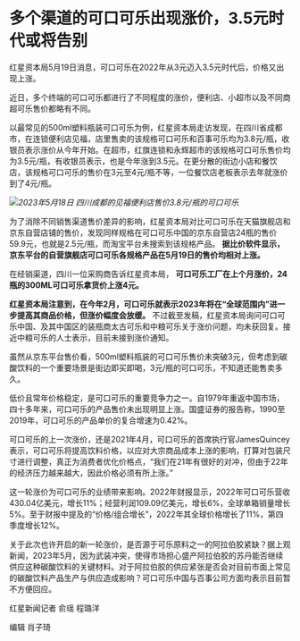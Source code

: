 # 多个渠道的可口可乐出现涨价，3.5元时代或将告别

红星资本局5月19日消息，可口可乐在2022年从3元迈入3.5元时代后，价格又出现上涨。

近日，多个终端的可口可乐都进行了不同程度的涨价，便利店、小超市以及不同商超可乐售价都略有不同。

以最常见的500ml塑料瓶装可口可乐为例，红星资本局走访发现，在四川省成都市，在连锁便利店见福，店里售卖的该规格可口可乐和百事可乐均为3.8元/瓶，收银员表示涨价从今年开始。在超市，红旗连锁和永辉超市的该规格可口可乐售价均为3.5元/瓶，有收银员表示，也是今年涨到3.5元。在更分散的街边小店和餐饮店，该规格可口可乐的售价在3元至4元/瓶不等，一位餐饮店老板表示去年就涨价到了4元/瓶。

![](https://inews.gtimg.com/om_bt/O2FzGmGFvGZStmzipYub70VTS5Ox-owbQVQh8HMDiAzs8AA/1000)_2023年5月18日 四川成都的见福便利店售价3.8元/瓶的可口可乐_

为了消除不同销售渠道售价差异的影响，红星资本局对比可口可乐在天猫旗舰店和京东自营店铺的售价，发现同样规格在可口可乐中国的京东自营店24瓶的售价59.9元，也就是2.5元/瓶，而淘宝平台未搜索到该规格产品。
**据比价软件显示，京东平台的自营旗舰店可口可乐各规格产品在5月19日的售价均相对上涨。**

在经销渠道，四川一位采购商告诉红星资本局， **可口可乐工厂在上个月涨价，24瓶的300ML可口可乐拿货价上涨4元。**

**红星资本局注意到，在今年2月，可口可乐就表示2023年将在“全球范围内”进一步提高其商品价格，但涨价幅度会放缓。**
不过截至发稿，红星资本局询问可口可乐中国、及其中国区的装瓶商太古可乐和中粮可乐关于涨价问题，均未获回复。接近中粮可乐的人士表示，目前未接到涨价通知。

虽然从京东平台售价看，500ml塑料瓶装的可口可乐售价未突破3元，但考虑到碳酸饮料的一个重要场景是街边即买即喝，3元/瓶的可口可乐，不知道还能售卖多久。

低价且常年价格稳定，是可口可乐的重要竞争力之一。自1979年重返中国市场，四十多年来，可口可乐的产品售价未出现明显上涨。国盛证券的报告称，1990至2019年，可口可乐的产品单价的复合增速为0.42%。

可口可乐的上一次涨价，还是2021年4月，可口可乐的首席执行官JamesQuincey表示，可口可乐将提高饮料价格，以应对大宗商品成本上涨的影响，打算对包装尺寸进行调整，真正为消费者优化价格点，“我们在21年有很好的对冲，但由于22年的经济压力越来越大，因此价格必须有所上涨。”

这一轮涨价为可口可乐的业绩带来影响。2022年财报显示，2022年可口可乐营收430.04亿美元，增长11%；经营利润109.09亿美元，增长6%，全球单箱销量增长5%。至于财报中提及的“价格/组合增长”，2022年其全球价格增长了11%，第四季度增长12%。

关于此次也许开启的新一轮涨价，是否源于可乐原料之一的阿拉伯胶紧缺？据上观新闻，2023年5月，因为武装冲突，使得市场担心盛产阿拉伯胶的苏丹能否继续供应这种碳酸饮料的关键材料。对于阿拉伯胶的供应紧张是否会对目前市面上常见的碳酸饮料产品生产与供应造成影响？可口可乐中国与百事公司方面均表示目前暂不方便回应。

红星新闻记者 俞瑶 程璐洋

编辑 肖子琦

